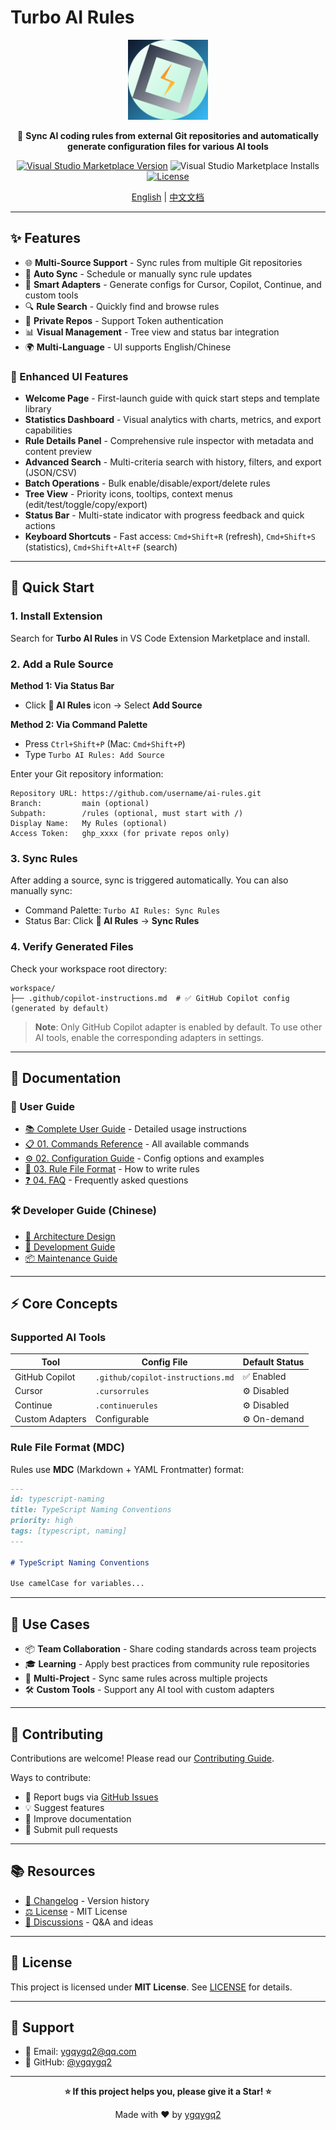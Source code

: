 # Turbo AI Rules

<div align="center">

<img src="./resources/images/logo.png" alt="Turbo AI Rules Logo" width="128" height="128" />

🚀 **Sync AI coding rules from external Git repositories and automatically generate configuration files for various AI tools**

[![Visual Studio Marketplace Version](https://img.shields.io/visual-studio-marketplace/v/ygqygq2.turbo-ai-rules.svg?color=07c160&label=turbo-ai-rules&logo=visual-studio-code)](https://marketplace.visualstudio.com/items?itemName=ygqygq2.turbo-ai-rules)
![Visual Studio Marketplace Installs](https://img.shields.io/visual-studio-marketplace/i/ygqygq2.turbo-ai-rules)
[![License](https://img.shields.io/badge/license-MIT-green.svg)](./LICENSE)

[English](./README.md) | [中文文档](./README.zh.md)

</div>

---

## ✨ Features

- 🌐 **Multi-Source Support** - Sync rules from multiple Git repositories
- 🔄 **Auto Sync** - Schedule or manually sync rule updates
- 🎯 **Smart Adapters** - Generate configs for Cursor, Copilot, Continue, and custom tools
- 🔍 **Rule Search** - Quickly find and browse rules
- 🔐 **Private Repos** - Support Token authentication
- 📊 **Visual Management** - Tree view and status bar integration
- 🌍 **Multi-Language** - UI supports English/Chinese

### 🎨 Enhanced UI Features

- **Welcome Page** - First-launch guide with quick start steps and template library
- **Statistics Dashboard** - Visual analytics with charts, metrics, and export capabilities
- **Rule Details Panel** - Comprehensive rule inspector with metadata and content preview
- **Advanced Search** - Multi-criteria search with history, filters, and export (JSON/CSV)
- **Batch Operations** - Bulk enable/disable/export/delete rules
- **Tree View** - Priority icons, tooltips, context menus (edit/test/toggle/copy/export)
- **Status Bar** - Multi-state indicator with progress feedback and quick actions
- **Keyboard Shortcuts** - Fast access: `Cmd+Shift+R` (refresh), `Cmd+Shift+S` (statistics), `Cmd+Shift+Alt+F` (search)

---

## 🚀 Quick Start

### 1. Install Extension

Search for **Turbo AI Rules** in VS Code Extension Marketplace and install.

### 2. Add a Rule Source

**Method 1: Via Status Bar**

- Click **🤖 AI Rules** icon → Select **Add Source**

**Method 2: Via Command Palette**

- Press `Ctrl+Shift+P` (Mac: `Cmd+Shift+P`)
- Type `Turbo AI Rules: Add Source`

Enter your Git repository information:

```
Repository URL: https://github.com/username/ai-rules.git
Branch:         main (optional)
Subpath:        /rules (optional, must start with /)
Display Name:   My Rules (optional)
Access Token:   ghp_xxxx (for private repos only)
```

### 3. Sync Rules

After adding a source, sync is triggered automatically. You can also manually sync:

- Command Palette: `Turbo AI Rules: Sync Rules`
- Status Bar: Click **🤖 AI Rules** → **Sync Rules**

### 4. Verify Generated Files

Check your workspace root directory:

```
workspace/
├── .github/copilot-instructions.md  # ✅ GitHub Copilot config (generated by default)
```

> **Note**: Only GitHub Copilot adapter is enabled by default. To use other AI tools, enable the corresponding adapters in settings.

---

## 📖 Documentation

### 📘 User Guide

- [📚 Complete User Guide](./docs/user-guide/README.md) - Detailed usage instructions
- [📋 01. Commands Reference](./docs/user-guide/01-commands.md) - All available commands
- [⚙️ 02. Configuration Guide](./docs/user-guide/02-configuration.md) - Config options and examples
- [📝 03. Rule File Format](./docs/user-guide/03-rule-format.md) - How to write rules
- [❓ 04. FAQ](./docs/user-guide/04-faq.md) - Frequently asked questions

### 🛠️ Developer Guide (Chinese)

- [📐 Architecture Design](./docs/development/01-design.md)
- [🔧 Development Guide](./docs/development/02-development.md)
- [📦 Maintenance Guide](./docs/development/03-maintaining.md)

---

## ⚡ Core Concepts

### Supported AI Tools

| Tool            | Config File                       | Default Status |
| --------------- | --------------------------------- | -------------- |
| GitHub Copilot  | `.github/copilot-instructions.md` | ✅ Enabled     |
| Cursor          | `.cursorrules`                    | ⚙️ Disabled    |
| Continue        | `.continuerules`                  | ⚙️ Disabled    |
| Custom Adapters | Configurable                      | ⚙️ On-demand   |

### Rule File Format (MDC)

Rules use **MDC** (Markdown + YAML Frontmatter) format:

```markdown
---
id: typescript-naming
title: TypeScript Naming Conventions
priority: high
tags: [typescript, naming]
---

# TypeScript Naming Conventions

Use camelCase for variables...
```

---

## 🎯 Use Cases

- 📦 **Team Collaboration** - Share coding standards across team projects
- 🎓 **Learning** - Apply best practices from community rule repositories
- 🔄 **Multi-Project** - Sync same rules across multiple projects
- 🛠️ **Custom Tools** - Support any AI tool with custom adapters

---

## 🤝 Contributing

Contributions are welcome! Please read our [Contributing Guide](./CONTRIBUTING.md).

Ways to contribute:

- 🐛 Report bugs via [GitHub Issues](https://github.com/ygqygq2/turbo-ai-rules/issues)
- 💡 Suggest features
- 📝 Improve documentation
- 🔧 Submit pull requests

---

## 📚 Resources

- [📖 Changelog](./CHANGELOG.md) - Version history
- [⚖️ License](./LICENSE) - MIT License
- [💬 Discussions](https://github.com/ygqygq2/turbo-ai-rules/discussions) - Q&A and ideas

---

## 📄 License

This project is licensed under **MIT License**. See [LICENSE](./LICENSE) for details.

---

## 💬 Support

- 📧 Email: ygqygq2@qq.com
- 🐙 GitHub: [@ygqygq2](https://github.com/ygqygq2)

---

<div align="center">

**⭐ If this project helps you, please give it a Star! ⭐**

Made with ❤️ by [ygqygq2](https://github.com/ygqygq2)

</div>
